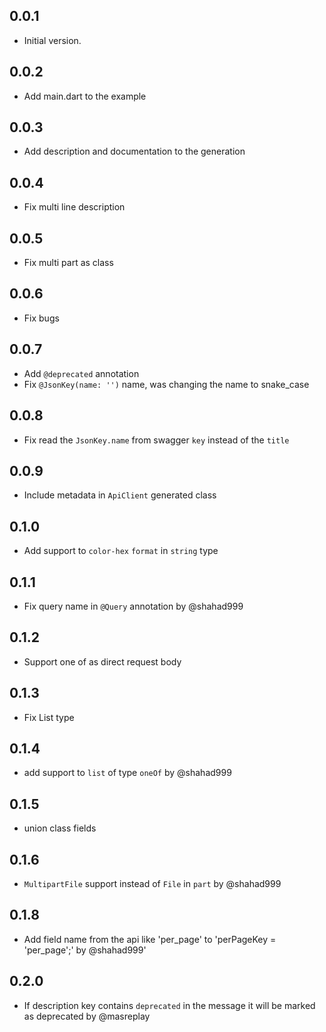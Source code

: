 ## 0.0.1

- Initial version.

## 0.0.2

- Add main.dart to the example

## 0.0.3

- Add description and documentation to the generation

## 0.0.4

- Fix multi line description

## 0.0.5

- Fix multi part as class

## 0.0.6

- Fix bugs

## 0.0.7

- Add `@deprecated` annotation
- Fix `@JsonKey(name: '')` name, was changing the name to snake_case

## 0.0.8

- Fix read the `JsonKey.name` from swagger `key` instead of the `title`

## 0.0.9

- Include metadata in `ApiClient` generated class

## 0.1.0

- Add support to `color-hex` `format` in `string` type

## 0.1.1

- Fix query name in `@Query` annotation by @shahad999

## 0.1.2

- Support one of as direct request body

## 0.1.3

- Fix List type

## 0.1.4

- add support to `list` of type `oneOf` by @shahad999

## 0.1.5

- union class fields

## 0.1.6

- `MultipartFile` support instead of `File` in `part` by @shahad999

## 0.1.8

- Add field name from the api like 'per_page' to 'perPageKey = 'per_page';' by @shahad999'

## 0.2.0
- If description key contains `deprecated` in the message it will be marked as deprecated by @masreplay

